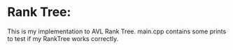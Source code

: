 # Rank Tree:
This is my implementation to AVL Rank Tree.
main.cpp contains some prints to test if my RankTree works correctly.
